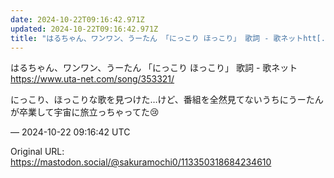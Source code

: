 ```yaml
---
date: 2024-10-22T09:16:42.971Z
updated: 2024-10-22T09:16:42.971Z
title: "はるちゃん、ワンワン、うーたん 「にっこり ほっこり」 歌詞 - 歌ネットhtt[...]"
---
```


<p>はるちゃん、ワンワン、うーたん 「にっこり ほっこり」 歌詞 - 歌ネット<br /><a href="https://www.uta-net.com/song/353321/" target="_blank" rel="nofollow noopener" translate="no"><span class="invisible">https://www.</span><span class="">uta-net.com/song/353321/</span><span class="invisible"></span></a></p><p>にっこり、ほっこりな歌を見つけた…けど、番組を全然見てないうちにうーたんが卒業して宇宙に旅立っちゃってた😢</p>

&mdash; 2024-10-22 09:16:42 UTC

Original URL: https://mastodon.social/@sakuramochi0/113350318684234610
